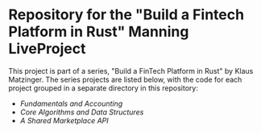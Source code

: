 # Repository for the "Build a Fintech Platform in Rust" Manning LiveProject

This project is part of a series, "Build a FinTech Platform in Rust" by Klaus Matzinger. The series projects are listed below, with the code for each project grouped in a separate directory in this repository:

- _Fundamentals and Accounting_
- _Core Algorithms and Data Structures_
- _A Shared Marketplace API_
